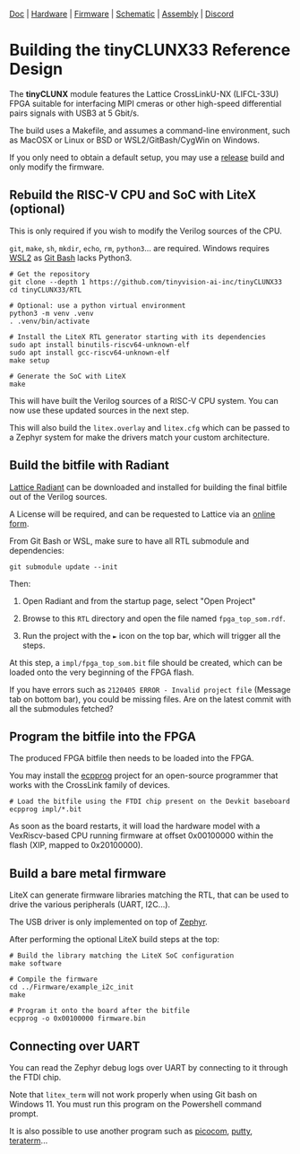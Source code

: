 [Doc](https://tinyclunx33.tinyvision.ai/) |
[Hardware](https://github.com/tinyvision-ai-inc/tinyCLUNX33/tree/main/Schematics) |
[Firmware](https://docs.zephyrproject.org/latest/boards/riscv/tinyclunx33/doc/index.html) |
[Schematic](tinyCLUNX33_v2.0_Schematic.pdf) |
[Assembly](tinyCLUNX33_v2.0_Assembly.pdf) |
[Discord](https://discord.gg/yjVc6P3sCt)


# Building the tinyCLUNX33 Reference Design

The **tinyCLUNX** module features the Lattice CrossLinkU-NX (LIFCL-33U) FPGA
suitable for interfacing MIPI cmeras or other high-speed differential pairs
signals with USB3 at 5 Gbit/s.

The build uses a Makefile, and assumes a command-line environment, such
as MacOSX or Linux or BSD or WSL2/GitBash/CygWin on Windows.

If you only need to obtain a default setup, you may use a
[release](https://github.com/tinyvision-ai-inc/tinyCLUNX33/releases)
build and only modify the firmware.


## Rebuild the RISC-V CPU and SoC with LiteX (optional)

This is only required if you wish to modify the Verilog sources of the CPU.

`git`, `make`, `sh`, `mkdir`, `echo`, `rm`, `python3`... are required.
Windows requires [WSL2](https://learn.microsoft.com/en-us/windows/wsl/install)
as [Git Bash](https://git-scm.com/download/win) lacks Python3.

```shell
# Get the repository
git clone --depth 1 https://github.com/tinyvision-ai-inc/tinyCLUNX33
cd tinyCLUNX33/RTL

# Optional: use a python virtual environment
python3 -m venv .venv
. .venv/bin/activate

# Install the LiteX RTL generator starting with its dependencies
sudo apt install binutils-riscv64-unknown-elf
sudo apt install gcc-riscv64-unknown-elf
make setup

# Generate the SoC with LiteX
make
```

This will have built the Verilog sources of a RISC-V CPU system.
You can now use these updated sources in the next step.

This will also build the `litex.overlay` and `litex.cfg` which can be passed
to a Zephyr system for make the drivers match your custom architecture.


## Build the bitfile with Radiant

[Lattice Radiant](https://www.latticesemi.com/LatticeRadiant) can be downloaded
and installed for building the final bitfile out of the Verilog sources.

A License will be required, and can be requested to Lattice via an
[online form](https://www.latticesemi.com/Support/Licensing#requestRadiant).

From Git Bash or WSL, make sure to have all RTL submodule and dependencies:

```
git submodule update --init
```

Then:

1. Open Radiant and from the startup page, select "Open Project"

2. Browse to this `RTL` directory and open the file named `fpga_top_som.rdf`.

3. Run the project with the `►` icon on the top bar, which will trigger all the
   steps.

At this step, a `impl/fpga_top_som.bit` file should be created, which can be
loaded onto the very beginning of the FPGA flash.

If you have errors such as `2120405 ERROR - Invalid project file`
(Message tab on bottom bar), you could be missing files.
Are on the latest commit with all the submodules fetched?


## Program the bitfile into the FPGA

The produced FPGA bitfile then needs to be loaded into the FPGA.

You may install the [ecpprog](https://github.com/gregdavill/ecpprog) project
for an open-source programmer that works with the CrossLink family of devices.

```
# Load the bitfile using the FTDI chip present on the Devkit baseboard
ecpprog impl/*.bit
```

As soon as the board restarts, it will load the hardware model with a
VexRiscv-based CPU running firmware at offset 0x00100000 within the flash
(XIP, mapped to 0x20100000).


## Build a bare metal firmware

LiteX can generate firmware libraries matching the RTL, that can be used
to drive the various peripherals (UART, I2C...).

The USB driver is only implemented on top of
[Zephyr](https://tinyclunx33.tinyvision.ai/md_zephyr.html).

After performing the optional LiteX build steps at the top:

```
# Build the library matching the LiteX SoC configuration
make software

# Compile the firmware
cd ../Firmware/example_i2c_init
make

# Program it onto the board after the bitfile
ecpprog -o 0x00100000 firmware.bin
```


## Connecting over UART

You can read the Zephyr debug logs over UART by connecting to it through the
FTDI chip.

Note that `litex_term` will not work properly when using Git bash on Windows 11.
You must run this program on the Powershell command prompt.

It is also possible to use another program such as
[picocom](https://github.com/npat-efault/picocom),
[putty](https://www.chiark.greenend.org.uk/~sgtatham/putty/latest.html),
[teraterm](http://www.teraterm.org/)...
